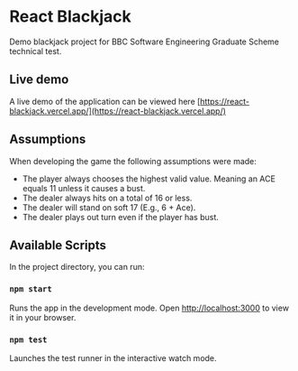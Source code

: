 # React Blackjack

Demo blackjack project for BBC Software Engineering Graduate Scheme technical test.

## Live demo

A live demo of the application can be viewed here [https://react-blackjack.vercel.app/](https://react-blackjack.vercel.app/)

## Assumptions

When developing the game the following assumptions were made:

- The player always chooses the highest valid value. Meaning an ACE equals 11 unless it causes a bust.
- The dealer always hits on a total of 16 or less. 
- The dealer will stand on soft 17 (E.g., 6 + Ace).
- The dealer plays out turn even if the player has bust.


## Available Scripts

In the project directory, you can run:

### `npm start`

Runs the app in the development mode.
Open [http://localhost:3000](http://localhost:3000) to view it in your browser.

### `npm test`

Launches the test runner in the interactive watch mode.


